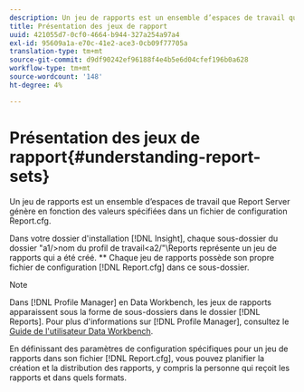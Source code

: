 ```yaml
---
description: Un jeu de rapports est un ensemble d’espaces de travail que Report Server génère en fonction des valeurs spécifiées dans un fichier de configuration Report.cfg.
title: Présentation des jeux de rapport
uuid: 421055d7-0cf0-4664-b944-327a254a97a4
exl-id: 95609a1a-e70c-41e2-ace3-0cb09f77705a
translation-type: tm+mt
source-git-commit: d9df90242ef96188f4e4b5e6d04cfef196b0a628
workflow-type: tm+mt
source-wordcount: '148'
ht-degree: 4%

---
```


# Présentation des jeux de rapport{#understanding-report-sets}

Un jeu de rapports est un ensemble d’espaces de travail que Report Server génère en fonction des valeurs spécifiées dans un fichier de configuration Report.cfg.

Dans votre dossier d&#39;installation [!DNL Insight], chaque sous-dossier du dossier &quot;a1/>nom du profil de travail&lt;a2/&quot;\Reports représente un jeu de rapports qui a été créé. ** Chaque jeu de rapports possède son propre fichier de configuration [!DNL Report.cfg] dans ce sous-dossier.

>[!NOTE]
>
>Dans [!DNL Profile Manager] en Data Workbench, les jeux de rapports apparaissent sous la forme de sous-dossiers dans le dossier [!DNL Reports]. Pour plus d&#39;informations sur [!DNL Profile Manager], consultez le [Guide de l&#39;utilisateur Data Workbench](https://docs.adobe.com/content/help/en/data-workbench/using/home.html#Data_Workbench_Help).

En définissant des paramètres de configuration spécifiques pour un jeu de rapports dans son fichier [!DNL Report.cfg], vous pouvez planifier la création et la distribution des rapports, y compris la personne qui reçoit les rapports et dans quels formats.
